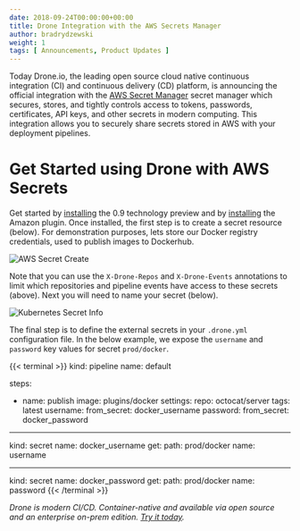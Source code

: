```yaml
---
date: 2018-09-24T00:00:00+00:00
title: Drone Integration with the AWS Secrets Manager
author: bradrydzewski
weight: 1
tags: [ Announcements, Product Updates ]
---
```


Today Drone.io, the leading open source cloud native continuous integration (CI) and continuous delivery (CD) platform, is announcing the official integration with the [AWS Secret Manager](https://aws.amazon.com/secrets-manager/) secret manager which secures, stores, and tightly controls access to tokens, passwords, certificates, API keys, and other secrets in modern computing. This integration allows you to securely share secrets stored in AWS with your deployment pipelines. 

# Get Started using Drone with AWS Secrets

Get started by [installing](https://readme.drone.io/intro/) the 0.9 technology preview and by [installing](https://readme.drone.io/extend/secrets/amazon/) the Amazon plugin. Once installed, the first step is to create a secret resource (below). For demonstration purposes, lets store our Docker registry credentials, used to publish images to Dockerhub.

![AWS Secret Create](/images/aws_secrets_manager_add_1.png)

Note that you can use the `X-Drone-Repos` and `X-Drone-Events` annotations to limit which repositories and pipeline events have access to these secrets (above). Next you will need to name your secret (below).

![Kubernetes Secret Info](/images/aws_secrets_manager_add_2.png)

The final step is to define the external secrets in your `.drone.yml` configuration file. In the below example, we expose the `username` and `password` key values for secret `prod/docker`.

{{< terminal >}}
kind: pipeline
name: default

steps:
- name: publish
  image: plugins/docker
  settings:
    repo: octocat/server
    tags: latest
    username:
      from_secret: docker_username
    password:
      from_secret: docker_password

---
kind: secret
name: docker_username
get:
  path: prod/docker
  name: username

---
kind: secret
name: docker_password
get:
  path: prod/docker
  name: password
{{< /terminal >}}

_Drone is modern CI/CD. Container-native and available via open source and an enterprise on-prem edition. [Try it today](https://readme.drone.io)._